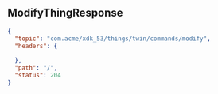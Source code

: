 ## ModifyThingResponse

```json
{
  "topic": "com.acme/xdk_53/things/twin/commands/modify",
  "headers": {
    
  },
  "path": "/",
  "status": 204
}
```
